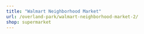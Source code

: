 ```yaml
---
title: "Walmart Neighborhood Market"
url: /overland-park/walmart-neighborhood-market-2/
shop: supermarket
---
```

